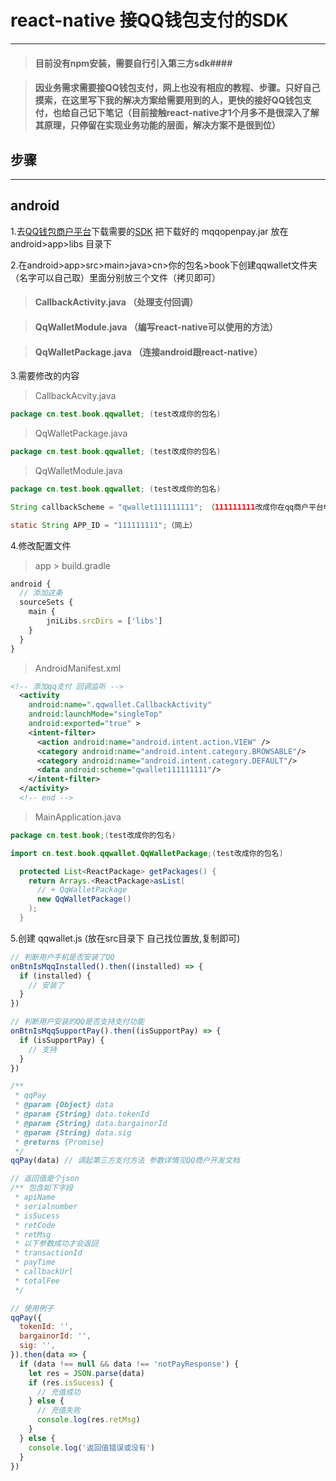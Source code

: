 # react-native 接QQ钱包支付的SDK #

---

>#### 目前没有npm安装，需要自行引入第三方sdk####

>#### 因业务需求需要接QQ钱包支付，网上也没有相应的教程、步骤。只好自己摸索，在这里写下我的解决方案给需要用到的人，更快的接好QQ钱包支付，也给自己记下笔记（目前接触react-native才1个月多不是很深入了解其原理，只停留在实现业务功能的层面，解决方案不是很到位） ####

## 步骤 ##

---

## android

1.去[QQ钱包商户平台](https://qpay.qq.com/buss/wiki/38/1195)下载需要的[SDK](https://i.gtimg.cn/channel/imglib/201806/upload_e17215817f1aef539c6f0185f14e62b2.zip) 把下载好的 mqqopenpay.jar 放在 android>app>libs 目录下

2.在android>app>src>main>java>cn>你的包名>book下创建qqwallet文件夹（名字可以自己取）里面分别放三个文件（拷贝即可）

>#### CallbackActivity.java （处理支付回调）

>#### QqWalletModule.java （编写react-native可以使用的方法）

>#### QqWalletPackage.java （连接android跟react-native）

3.需要修改的内容

> CallbackAcvity.java

```java
package cn.test.book.qqwallet; (test改成你的包名)
```

> QqWalletPackage.java

```java
package cn.test.book.qqwallet; (test改成你的包名)
```

> QqWalletModule.java

```java
package cn.test.book.qqwallet; (test改成你的包名)
```

```java
String callbackScheme = "qwallet111111111"; （111111111改成你在qq商户平台申请的appid）
```

```java
static String APP_ID = "111111111";（同上）
```

4.修改配置文件

> app > build.gradle

```js
android {
  // 添加这条
  sourceSets {
    main {
        jniLibs.srcDirs = ['libs']
    }
  }
}
```

> AndroidManifest.xml

```xml
<!-- 添加qq支付 回调监听 -->
  <activity
    android:name=".qqwallet.CallbackActivity"
    android:launchMode="singleTop"
    android:exported="true" >
    <intent-filter>
      <action android:name="android.intent.action.VIEW" />
      <category android:name="android.intent.category.BROWSABLE"/>
      <category android:name="android.intent.category.DEFAULT"/>
      <data android:scheme="qwallet111111111"/>
    </intent-filter>
  </activity>
  <!-- end -->
```

> MainApplication.java

```java
package cn.test.book;(test改成你的包名)

import cn.test.book.qqwallet.QqWalletPackage;(test改成你的包名)
```

```java
  protected List<ReactPackage> getPackages() {
    return Arrays.<ReactPackage>asList(
      // + QqWalletPackage
      new QqWalletPackage()
    );
  }
```

5.创建 qqwallet.js (放在src目录下 自己找位置放,复制即可)

```js
// 判断用户手机是否安装了QQ
onBtnIsMqqInstalled().then((installed) => {
  if (installed) {
    // 安装了
  }
})

// 判断用户安装的QQ是否支持支付功能
onBtnIsMqqSupportPay().then((isSupportPay) => {
  if (isSupportPay) {
    // 支持
  }
})

/**
 * qqPay
 * @param {Object} data
 * @param {String} data.tokenId
 * @param {String} data.bargainorId
 * @param {String} data.sig
 * @returns {Promise}
 */
qqPay(data) // 调起第三方支付方法 参数详情见QQ商户开发文档

// 返回值是个json
/** 包含如下字段
 * apiName
 * serialnumber
 * isSucess
 * retCode
 * retMsg
 * 以下参数成功才会返回
 * transactionId
 * payTime
 * callbackUrl
 * totalFee
 */

// 使用例子
qqPay({
  tokenId: '',
  bargainorId: '',
  sig: '',
}).then(data => {
  if (data !== null && data !== 'notPayResponse') {
    let res = JSON.parse(data)
    if (res.isSucess) {
      // 充值成功
    } else {
      // 充值失败
      console.log(res.retMsg)
    }
  } else {
    console.log('返回值错误或没有')
  }
})
```